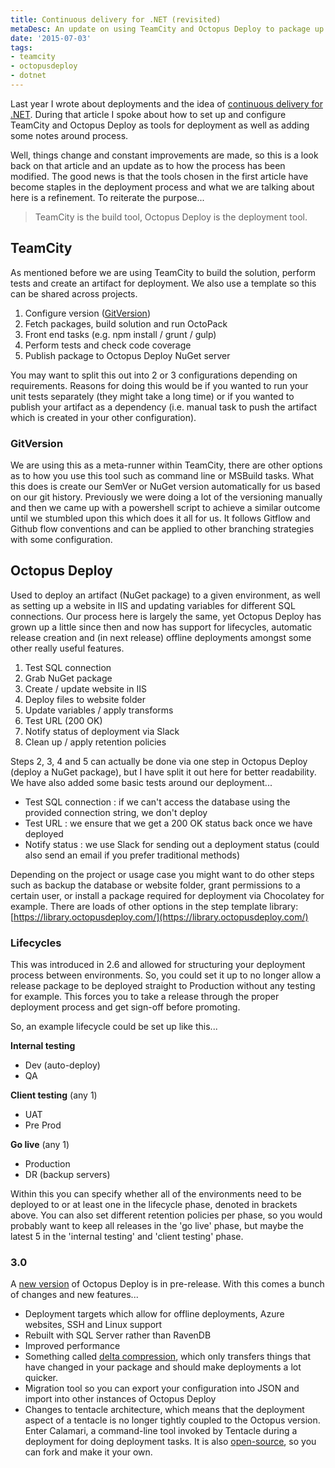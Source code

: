 ```yaml
---
title: Continuous delivery for .NET (revisited)
metaDesc: An update on using TeamCity and Octopus Deploy to package up and deploy applications.
date: '2015-07-03'
tags: 
- teamcity 
- octopusdeploy 
- dotnet
---
```


Last year I wrote about deployments and the idea of [continuous delivery for .NET](/blog/continuous-delivery-for-dotnet/). During that article I spoke about how to set up and configure TeamCity and Octopus Deploy as tools for deployment as well as adding some notes around process. 

Well, things change and constant improvements are made, so this is a look back on that article and an update as to how the process has been modified. The good news is that the tools chosen in the first article have become staples in the deployment process and what we are talking about here is a refinement. To reiterate the purpose... 

> TeamCity is the build tool, Octopus Deploy is the deployment tool.

## TeamCity

As mentioned before we are using TeamCity to build the solution, perform tests and create an artifact for deployment. We also use a template so this can be shared across projects.

1. Configure version ([GitVersion](https://github.com/GitTools/GitVersion))
2. Fetch packages, build solution and run OctoPack
3. Front end tasks (e.g. npm install / grunt / gulp)
4. Perform tests and check code coverage
5. Publish package to Octopus Deploy NuGet server

You may want to split this out into 2 or 3 configurations depending on requirements. Reasons for doing this would be if you wanted to run your unit tests separately (they might take a long time) or if you wanted to publish your artifact as a dependency (i.e. manual task to push the artifact which is created in your other configuration). 

### GitVersion

We are using this as a meta-runner within TeamCity, there are other options as to how you use this tool such as command line or MSBuild tasks. What this does is create our SemVer or NuGet version automatically for us based on our git history. Previously we were doing a lot of the versioning manually and then we came up with a powershell script to achieve a similar outcome until we stumbled upon this which does it all for us. It follows Gitflow and Github flow conventions and can be applied to other branching strategies with some configuration.  

## Octopus Deploy

Used to deploy an artifact (NuGet package) to a given environment, as well as setting up a website in IIS and updating variables for different SQL connections. Our process here is largely the same, yet Octopus Deploy has grown up a little since then and now has support for lifecycles, automatic release creation and (in next release) offline deployments amongst some other really useful features.

1. Test SQL connection
2. Grab NuGet package
3. Create / update website in IIS
4. Deploy files to website folder
5. Update variables / apply transforms
6. Test URL (200 OK)
7. Notify status of deployment via Slack
8. Clean up / apply retention policies

Steps 2, 3, 4 and 5 can actually be done via one step in Octopus Deploy (deploy a NuGet package), but I have split it out here for better readability. We have also added some basic tests around our deployment...

- Test SQL connection : if we can't access the database using the provided connection string, we don't deploy
- Test URL : we ensure that we get a 200 OK status back once we have deployed
- Notify status : we use Slack for sending out a deployment status (could also send an email if you prefer traditional methods)

Depending on the project or usage case you might want to do other steps such as backup the database or website folder, grant permissions to a certain user, or install a package required for deployment via Chocolatey for example. There are loads of other options in the step template library: [https://library.octopusdeploy.com/](https://library.octopusdeploy.com/)

### Lifecycles

This was introduced in 2.6 and allowed for structuring your deployment process between environments. So, you could set it up to no longer allow a release package to be deployed straight to Production without any testing for example. This forces you to take a release through the proper deployment process and get sign-off before promoting.

So, an example lifecycle could be set up like this...

**Internal testing**

- Dev (auto-deploy)
- QA

**Client testing** (any 1)

- UAT
- Pre Prod

**Go live** (any 1)

- Production
- DR (backup servers)

Within this you can specify whether all of the environments need to be deployed to or at least one in the lifecycle phase, denoted in brackets above. You can also set different retention policies per phase, so you would probably want to keep all releases in the 'go live' phase, but maybe the latest 5 in the 'internal testing' and 'client testing' phase. 

### 3.0

A [new version](http://octopusdeploy.com/blog/octopus-3.0-pre-release-is-here) of Octopus Deploy is in pre-release. With this comes a bunch of changes and new features...

- Deployment targets which allow for offline deployments, Azure websites, SSH and Linux support
- Rebuilt with SQL Server rather than RavenDB 
- Improved performance
- Something called [delta compression](http://octopusdeploy.com/blog/the-octopus-deploy-3.0-time-saver-delta-compression), which only transfers things that have changed in your package and should make deployments a lot quicker. 
- Migration tool so you can export your configuration into JSON and import into other instances of Octopus Deploy
- Changes to tentacle architecture, which means that the deployment aspect of a tentacle is no longer tightly coupled to the Octopus version. Enter Calamari, a command-line tool invoked by Tentacle during a deployment for doing deployment tasks. It is also [open-source](https://github.com/OctopusDeploy/Calamari), so you can fork and make it your own.
